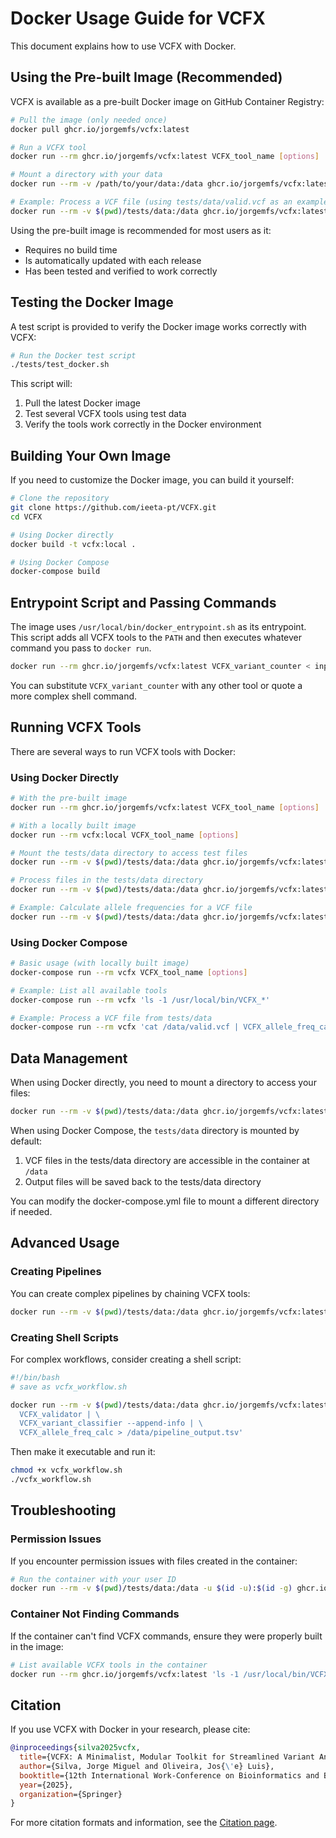 # Docker Usage Guide for VCFX

This document explains how to use VCFX with Docker.

## Using the Pre-built Image (Recommended)

VCFX is available as a pre-built Docker image on GitHub Container Registry:

```bash
# Pull the image (only needed once)
docker pull ghcr.io/jorgemfs/vcfx:latest

# Run a VCFX tool
docker run --rm ghcr.io/jorgemfs/vcfx:latest VCFX_tool_name [options]

# Mount a directory with your data
docker run --rm -v /path/to/your/data:/data ghcr.io/jorgemfs/vcfx:latest VCFX_tool_name [options]

# Example: Process a VCF file (using tests/data/valid.vcf as an example)
docker run --rm -v $(pwd)/tests/data:/data ghcr.io/jorgemfs/vcfx:latest 'cat /data/valid.vcf | VCFX_allele_freq_calc > /data/output.tsv'
```

Using the pre-built image is recommended for most users as it:

- Requires no build time
- Is automatically updated with each release
- Has been tested and verified to work correctly

## Testing the Docker Image

A test script is provided to verify the Docker image works correctly with VCFX:

```bash
# Run the Docker test script
./tests/test_docker.sh
```

This script will:

1. Pull the latest Docker image
2. Test several VCFX tools using test data
3. Verify the tools work correctly in the Docker environment

## Building Your Own Image

If you need to customize the Docker image, you can build it yourself:

```bash
# Clone the repository
git clone https://github.com/ieeta-pt/VCFX.git
cd VCFX

# Using Docker directly
docker build -t vcfx:local .

# Using Docker Compose
docker-compose build
```

## Entrypoint Script and Passing Commands

The image uses `/usr/local/bin/docker_entrypoint.sh` as its entrypoint. This script
adds all VCFX tools to the `PATH` and then executes whatever command you pass to
`docker run`.

```bash
docker run --rm ghcr.io/jorgemfs/vcfx:latest VCFX_variant_counter < input.vcf
```

You can substitute `VCFX_variant_counter` with any other tool or quote a more
complex shell command.

## Running VCFX Tools

There are several ways to run VCFX tools with Docker:

### Using Docker Directly

```bash
# With the pre-built image
docker run --rm ghcr.io/jorgemfs/vcfx:latest VCFX_tool_name [options]

# With a locally built image
docker run --rm vcfx:local VCFX_tool_name [options]

# Mount the tests/data directory to access test files
docker run --rm -v $(pwd)/tests/data:/data ghcr.io/jorgemfs/vcfx:latest VCFX_tool_name [options]

# Process files in the tests/data directory
docker run --rm -v $(pwd)/tests/data:/data ghcr.io/jorgemfs/vcfx:latest 'cat /data/valid.vcf | VCFX_validator'

# Example: Calculate allele frequencies for a VCF file
docker run --rm -v $(pwd)/tests/data:/data ghcr.io/jorgemfs/vcfx:latest 'cat /data/valid.vcf | VCFX_allele_freq_calc > /data/output.tsv'
```

### Using Docker Compose

```bash
# Basic usage (with locally built image)
docker-compose run --rm vcfx VCFX_tool_name [options]

# Example: List all available tools
docker-compose run --rm vcfx 'ls -1 /usr/local/bin/VCFX_*'

# Example: Process a VCF file from tests/data
docker-compose run --rm vcfx 'cat /data/valid.vcf | VCFX_allele_freq_calc > /data/output.tsv'
```

## Data Management

When using Docker directly, you need to mount a directory to access your files:

```bash
docker run --rm -v $(pwd)/tests/data:/data ghcr.io/jorgemfs/vcfx:latest VCFX_tool_name [options]
```

When using Docker Compose, the `tests/data` directory is mounted by default:

1. VCF files in the tests/data directory are accessible in the container at `/data`
2. Output files will be saved back to the tests/data directory

You can modify the docker-compose.yml file to mount a different directory if needed.

## Advanced Usage

### Creating Pipelines

You can create complex pipelines by chaining VCFX tools:

```bash
docker run --rm -v $(pwd)/tests/data:/data ghcr.io/jorgemfs/vcfx:latest 'cat /data/classifier_mixed.vcf | VCFX_variant_classifier --append-info | grep "VCF_CLASS=SNP" | VCFX_allele_freq_calc > /data/snp_frequencies.tsv'
```

### Creating Shell Scripts

For complex workflows, consider creating a shell script:

```bash
#!/bin/bash
# save as vcfx_workflow.sh

docker run --rm -v $(pwd)/tests/data:/data ghcr.io/jorgemfs/vcfx:latest 'cat /data/valid.vcf | \
  VCFX_validator | \
  VCFX_variant_classifier --append-info | \
  VCFX_allele_freq_calc > /data/pipeline_output.tsv'
```

Then make it executable and run it:

```bash
chmod +x vcfx_workflow.sh
./vcfx_workflow.sh
```

## Troubleshooting

### Permission Issues

If you encounter permission issues with files created in the container:

```bash
# Run the container with your user ID
docker run --rm -v $(pwd)/tests/data:/data -u $(id -u):$(id -g) ghcr.io/jorgemfs/vcfx:latest VCFX_tool_name [options]
```

### Container Not Finding Commands

If the container can't find VCFX commands, ensure they were properly built in the image:

```bash
# List available VCFX tools in the container
docker run --rm ghcr.io/jorgemfs/vcfx:latest 'ls -1 /usr/local/bin/VCFX_*'
```

## Citation

If you use VCFX with Docker in your research, please cite:

```bibtex
@inproceedings{silva2025vcfx,
  title={VCFX: A Minimalist, Modular Toolkit for Streamlined Variant Analysis},
  author={Silva, Jorge Miguel and Oliveira, Jos{\'e} Luis},
  booktitle={12th International Work-Conference on Bioinformatics and Biomedical Engineering (IWBBIO 2025)},
  year={2025},
  organization={Springer}
}
```

For more citation formats and information, see the [Citation page](citation.md). 